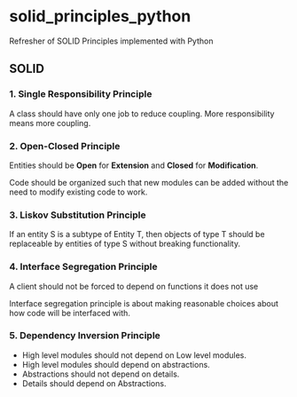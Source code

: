 # solid_principles_python
Refresher of SOLID Principles implemented with Python 

## SOLID

### 1. Single Responsibility Principle
A class should have only one job to reduce coupling. More responsibility means more coupling. 


### 2. Open-Closed Principle
Entities should be **Open** for **Extension** and **Closed** for **Modification**.

Code should be organized such that new modules can be added without the need to modify existing code to work.

### 3. Liskov Substitution Principle
If an entity S is a subtype of Entity T, then objects of type T should be replaceable by entities of 
type S without breaking functionality.


### 4. Interface Segregation Principle
A client should not be forced to depend on functions it does not use

Interface segregation principle is about making reasonable choices about how code will be
interfaced with.

### 5. Dependency Inversion Principle
* High level modules should not depend on Low level modules.
* High level modules should depend on abstractions.
* Abstractions should not depend on details.
* Details should depend on Abstractions.